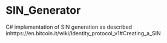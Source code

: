 # SIN_Generator
C# implementation of SIN generation as described inhttps://en.bitcoin.it/wiki/Identity_protocol_v1#Creating_a_SIN
